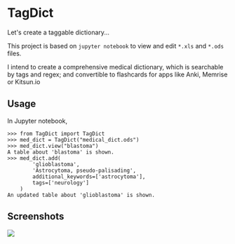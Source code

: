 # TagDict

Let's create a taggable dictionary...

This project is based on `jupyter notebook` to view and edit `*.xls` and `*.ods` files.

I intend to create a comprehensive medical dictionary, which is searchable by tags and regex; and convertible to flashcards for apps like Anki, Memrise or Kitsun.io

## Usage

In Jupyter notebook,

```pydocstring
>>> from TagDict import TagDict
>>> med_dict = TagDict("medical_dict.ods")
>>> med_dict.view("blastoma")
A table about 'blastoma' is shown.
>>> med_dict.add(
        'glioblastoma',
        'Astrocytoma, pseudo-palisading',
        additional_keywords=['astrocytoma'],
        tags=['neurology']
    )
An updated table about 'glioblastoma' is shown.
```

## Screenshots

<img src="https://github.com/patarapolw/TagDict/tree/master/screenshots/0.png">
